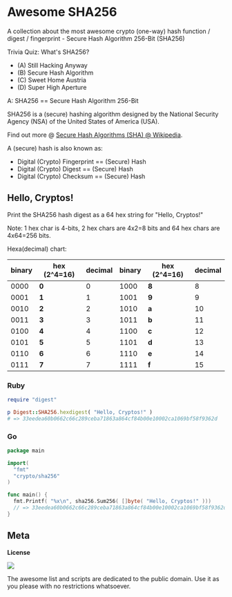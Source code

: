 
# Awesome SHA256

A collection about the most awesome crypto (one-way) hash function / digest / fingerprint - Secure Hash Algorithm 256-Bit (SHA256)



Trivia Quiz: What's SHA256?

- (A) Still Hacking Anyway
- (B) Secure Hash Algorithm
- (C) Sweet Home Austria
- (D) Super High Aperture

A: SHA256 == Secure Hash Algorithm 256-Bit

SHA256 is a (secure) hashing algorithm designed
by the National Security Agency (NSA) of the United States of America (USA).

Find out more @ [Secure Hash Algorithms (SHA) @ Wikipedia](https://en.wikipedia.org/wiki/Secure_Hash_Algorithms).

A (secure) hash is also known as:

- Digital (Crypto) Fingerprint == (Secure) Hash
- Digital (Crypto) Digest      == (Secure) Hash
- Digital (Crypto) Checksum    == (Secure) Hash



## Hello, Cryptos!

Print the SHA256 hash digest as a 64 hex string for "Hello, Cryptos!"

Note: 1 hex char is 4-bits, 2 hex chars are 4x2=8 bits
and 64 hex chars are 4x64=256 bits.

Hexa(decimal) chart:

|binary|hex (2^4=16)|decimal|binary|hex (2^4=16)|decimal|
|------|------------|-------|------|------------|-------|
| 0000 | **0**      | 0     | 1000 | **8**      | 8     |
| 0001 | **1**      | 1     | 1001 | **9**      | 9     |
| 0010 | **2**      | 2     | 1010 | **a**      | 10    |
| 0011 | **3**      | 3     | 1011 | **b**      | 11    |
| 0100 | **4**      | 4     | 1100 | **c**      | 12    |
| 0101 | **5**      | 5     | 1101 | **d**      | 13    |
| 0110 | **6**      | 6     | 1110 | **e**      | 14    |
| 0111 | **7**      | 7     | 1111 | **f**      | 15    |


### Ruby

``` ruby
require "digest"

p Digest::SHA256.hexdigest( "Hello, Cryptos!" )
# => 33eedea60b0662c66c289ceba71863a864cf84b00e10002ca1069bf58f9362d
```

### Go

``` go
package main

import(
  "fmt"
  "crypto/sha256"
)

func main() {
  fmt.Printf( "%x\n", sha256.Sum256( []byte( "Hello, Cryptos!" )))
  // => 33eedea60b0662c66c289ceba71863a864cf84b00e10002ca1069bf58f9362d5
}
```








## Meta

**License**

![](https://publicdomainworks.github.io/buttons/zero88x31.png)

The awesome list and scripts are dedicated to the public domain. Use it as you please with no restrictions whatsoever.
